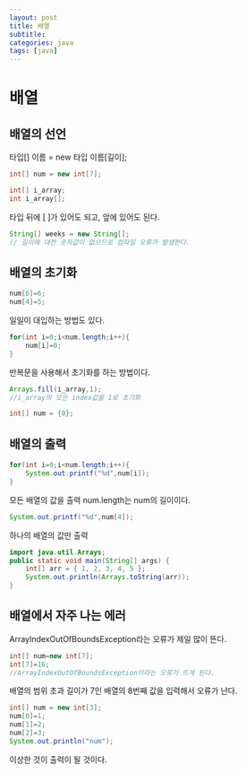 ```yaml
---
layout: post
title: 배열
subtitle: 
categories: java
tags: [java]
---
```


배열
=========

배열의 선언 
------------
타입[] 이름 = new 타입 이름[길이];
```java
int[] num = new int[7];
```

```java
int[] i_array;
int i_array[]; 
```
타입 뒤에 [ ]가 있어도 되고, 앞에 있어도 된다.

```java
String[] weeks = new String[];    
// 길이에 대한 숫자값이 없으므로 컴파일 오류가 발생한다.
```

배열의 초기화
--------------
```java
num[6]=6;
num[4]=5;
```
일일이 대입하는 방법도 있다.
```java
for(int i=0;i<num.length;i++){
    num[i]=0;
}
```
반복문을 사용해서 초기화를 하는 방법이다. 

```java
Arrays.fill(i_array,1);
//i_array의 모든 index값을 1로 초기화
```

```java
int[] num = {0};
```

배열의 출력
------------------
```java
for(int i=0;i<num.length;i++){
    System.out.printf("%d",num[i]);
}
```
모든 배열의 값을 출력
num.length는 num의 길이이다. 
```java
System.out.printf("%d",num[4]);
```
하나의 배열의 값만 출력

```java
import java.util.Arrays;
public static void main(String[] args) {
    int[] arr = { 1, 2, 3, 4, 5 };
    System.out.println(Arrays.toString(arr));
}

```

배열에서 자주 나는 에러
--------------------------
ArrayIndexOutOfBoundsException라는 오류가 제일 많이 뜬다.
```java
int[] num=new int[7];
int[7]=16; 
//ArrayIndexOutOfBoundsException이라는 오류가 뜨게 된다.
```
배열의 범위 초과
길이가 7인 배열의 8번째 값을 입력해서 오류가 난다. 
```java
int[] num = new int[3];
num[0]=1;
num[1]=2;
num[2]=3;
System.out.println("num");
```
이상한 것이 출력이 될 것이다. 